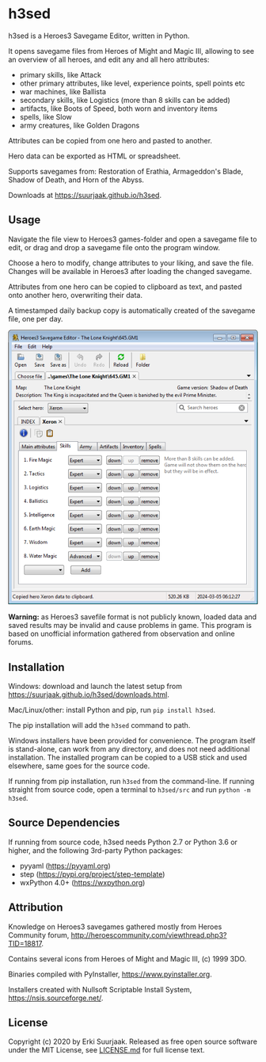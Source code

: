 h3sed
=====

h3sed is a Heroes3 Savegame Editor, written in Python.

It opens savegame files from Heroes of Might and Magic III,
allowing to see an overview of all heroes, and edit any and all hero attributes:

- primary skills, like Attack
- other primary attributes, like level, experience points, spell points etc
- war machines, like Ballista
- secondary skills, like Logistics (more than 8 skills can be added)
- artifacts, like Boots of Speed, both worn and inventory items
- spells, like Slow
- army creatures, like Golden Dragons

Attributes can be copied from one hero and pasted to another.

Hero data can be exported as HTML or spreadsheet.

Supports savegames from: Restoration of Erathia, Armageddon's Blade, Shadow of Death, and Horn of the Abyss.

Downloads at https://suurjaak.github.io/h3sed.


Usage
-----

Navigate the file view to Heroes3 games-folder and open a savegame file to edit,
or drag and drop a savegame file onto the program window.

Choose a hero to modify, change attributes to your liking, and save the file.
Changes will be available in Heroes3 after loading the changed savegame.

Attributes from one hero can be copied to clipboard as text,
and pasted onto another hero, overwriting their data.

A timestamped daily backup copy is automatically created of the savegame file, one per day.

![Screenshot](https://raw.githubusercontent.com/suurjaak/h3sed/gh-pages/img/screen.png)

**Warning:** as Heroes3 savefile format is not publicly known,
loaded data and saved results may be invalid and cause problems in game.
This program is based on unofficial information
gathered from observation and online forums.


Installation
------------

Windows: download and launch the latest setup from
https://suurjaak.github.io/h3sed/downloads.html.

Mac/Linux/other: install Python and pip, run `pip install h3sed`.

The pip installation will add the `h3sed` command to path.

Windows installers have been provided for convenience. The program itself
is stand-alone, can work from any directory, and does not need additional
installation. The installed program can be copied to a USB stick and used
elsewhere, same goes for the source code.

If running from pip installation, run `h3sed` from the command-line.
If running straight from source code, open a terminal to `h3sed/src`
and run `python -m h3sed`.


Source Dependencies
-------------------

If running from source code, h3sed needs Python 2.7 or Python 3.6 or higher,
and the following 3rd-party Python packages:
* pyyaml (https://pyyaml.org)
* step (https://pypi.org/project/step-template)
* wxPython 4.0+ (https://wxpython.org)


Attribution
-----------

Knowledge on Heroes3 savegames gathered mostly from Heroes Community forum,
http://heroescommunity.com/viewthread.php3?TID=18817.

Contains several icons from Heroes of Might and Magic III, (c) 1999 3DO.

Binaries compiled with PyInstaller, https://www.pyinstaller.org.

Installers created with Nullsoft Scriptable Install System,
https://nsis.sourceforge.net/.


License
-------

Copyright (c) 2020 by Erki Suurjaak.
Released as free open source software under the MIT License,
see [LICENSE.md](LICENSE.md) for full license text.
